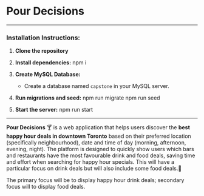 # Pour Decisions

---

### Installation Instructions: 
1.  **Clone the repository**
    
2.  **Install dependencies:**
    npm i

3.  **Create MySQL Database:**
    *   Create a database named `capstone` in your MySQL server.

4.  **Run migrations and seed:**
    npm run migrate
    npm run seed

5.  **Start the server:**
    npm run start

---

**Pour Decisions** 🍸 is a web application that helps users discover the **best happy hour deals in downtown Toronto** based on their preferred location (specifically neighbourhood), date and time of day (morning, afternoon, evening, night). The platform is designed to quickly show users which bars and restaurants have the most favourable drink and food deals, saving time and effort when searching for happy hour specials. This will have a particular focus on drink deals but will also include some food deals.🍻

The primary focus will be to display happy hour drink deals; secondary focus will to display food deals.

